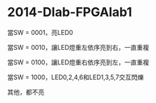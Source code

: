 2014-Dlab-FPGAlab1
==================
當SW = 0001，亮LED0

當SW = 0010，讓LED燈重左依序亮到右，一直重複

當SW = 0100，讓LED燈重右依序亮到左，一直重複

當SW = 1000，LED0,2,4,6和LED1,3,5,7交互閃爍

其他，都不亮

